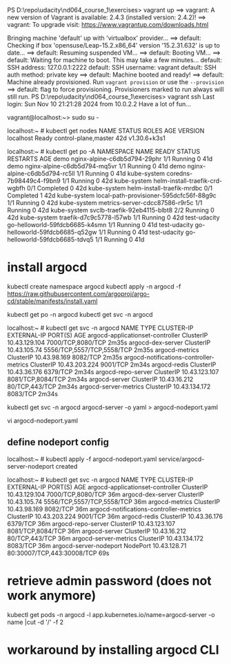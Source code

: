 PS D:\repo\udacity\nd064_course_1\exercises> vagrant up
==> vagrant: A new version of Vagrant is available: 2.4.3 (installed version: 2.4.2)!
==> vagrant: To upgrade visit: https://www.vagrantup.com/downloads.html

Bringing machine 'default' up with 'virtualbox' provider...
==> default: Checking if box 'opensuse/Leap-15.2.x86_64' version '15.2.31.632' is up to date...
==> default: Resuming suspended VM...
==> default: Booting VM...
==> default: Waiting for machine to boot. This may take a few minutes...
    default: SSH address: 127.0.0.1:2222
    default: SSH username: vagrant
    default: SSH auth method: private key
==> default: Machine booted and ready!
==> default: Machine already provisioned. Run `vagrant provision` or use the `--provision`
==> default: flag to force provisioning. Provisioners marked to run always will still run.
PS D:\repo\udacity\nd064_course_1\exercises> vagrant ssh
Last login: Sun Nov 10 21:21:28 2024 from 10.0.2.2
Have a lot of fun...

vagrant@localhost:~> sudo su -

localhost:~ # kubectl get nodes
NAME        STATUS   ROLES                  AGE   VERSION
localhost   Ready    control-plane,master   42d   v1.30.6+k3s1

localhost:~ # kubectl get po -A
NAMESPACE      NAME                                      READY   STATUS      RESTARTS   AGE
demo           nginx-alpine-c6db5d794-29phr              1/1     Running     0          41d
demo           nginx-alpine-c6db5d794-mq5vr              1/1     Running     0          41d
demo           nginx-alpine-c6db5d794-rc5ll              1/1     Running     0          41d
kube-system    coredns-7b98449c4-f9bn9                   1/1     Running     0          42d
kube-system    helm-install-traefik-crd-wgbfh            0/1     Completed   0          42d
kube-system    helm-install-traefik-mrdbc                0/1     Completed   1          42d
kube-system    local-path-provisioner-595dcfc56f-88g9c   1/1     Running     0          42d
kube-system    metrics-server-cdcc87586-r9r5c            1/1     Running     0          42d
kube-system    svclb-traefik-92eb4115-blbt8              2/2     Running     0          42d
kube-system    traefik-d7c9c5778-l57wb                   1/1     Running     0          42d
test-udacity   go-helloworld-59fdcb6685-k4smn            1/1     Running     0          41d
test-udacity   go-helloworld-59fdcb6685-q52gw            1/1     Running     0          41d
test-udacity   go-helloworld-59fdcb6685-tdvq5            1/1     Running     0          41d

# install argocd
kubectl create namespace argocd
kubectl apply -n argocd -f https://raw.githubusercontent.com/argoproj/argo-cd/stable/manifests/install.yaml

kubectl get po -n argocd
kubectl get svc -n argocd

localhost:~ # kubectl get svc -n argocd
NAME                                      TYPE        CLUSTER-IP      EXTERNAL-IP   PORT(S)                      AGE
argocd-applicationset-controller          ClusterIP   10.43.129.104   <none>        7000/TCP,8080/TCP            2m35s
argocd-dex-server                         ClusterIP   10.43.105.74    <none>        5556/TCP,5557/TCP,5558/TCP   2m35s
argocd-metrics                            ClusterIP   10.43.98.169    <none>        8082/TCP                     2m35s
argocd-notifications-controller-metrics   ClusterIP   10.43.203.224   <none>        9001/TCP                     2m34s
argocd-redis                              ClusterIP   10.43.36.176    <none>        6379/TCP                     2m34s
argocd-repo-server                        ClusterIP   10.43.123.107   <none>        8081/TCP,8084/TCP            2m34s
argocd-server                             ClusterIP   10.43.16.212    <none>        80/TCP,443/TCP               2m34s
argocd-server-metrics                     ClusterIP   10.43.134.172   <none>        8083/TCP                     2m34s


 kubectl get svc -n argocd argocd-server -o yaml > argocd-nodeport.yaml

 vi argocd-nodeport.yaml

 ## define nodeport config

localhost:~ # kubectl apply -f argocd-nodeport.yaml
service/argocd-server-nodeport created

localhost:~ # kubectl get svc -n argocd
NAME                                      TYPE        CLUSTER-IP      EXTERNAL-IP   PORT(S)                      AGE
argocd-applicationset-controller          ClusterIP   10.43.129.104   <none>        7000/TCP,8080/TCP            36m
argocd-dex-server                         ClusterIP   10.43.105.74    <none>        5556/TCP,5557/TCP,5558/TCP   36m
argocd-metrics                            ClusterIP   10.43.98.169    <none>        8082/TCP                     36m
argocd-notifications-controller-metrics   ClusterIP   10.43.203.224   <none>        9001/TCP                     36m
argocd-redis                              ClusterIP   10.43.36.176    <none>        6379/TCP                     36m
argocd-repo-server                        ClusterIP   10.43.123.107   <none>        8081/TCP,8084/TCP            36m
argocd-server                             ClusterIP   10.43.16.212    <none>        80/TCP,443/TCP               36m
argocd-server-metrics                     ClusterIP   10.43.134.172   <none>        8083/TCP                     36m
argocd-server-nodeport                    NodePort    10.43.128.71    <none>        80:30007/TCP,443:30008/TCP   69s

# retrieve admin password (does not work anymore)
kubectl get pods -n argocd -l app.kubernetes.io/name=argocd-server -o name  |cut -d '/' -f 2

# workaround by installing argocd CLI
